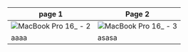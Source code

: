 page 1 | Page 2
-------|-------
![MacBook Pro 16_ - 2](https://github.com/Paivaas/IA-/assets/123731976/b04c996e-da5d-4732-bb26-8feab2d06e4e) | ![MacBook Pro 16_ - 3](https://github.com/Paivaas/IA-/assets/123731976/733d1398-373f-4184-8c13-429534128753)
aaaa | asasa

